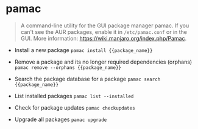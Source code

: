 # pamac
> A command-line utility for the GUI package manager pamac.
> If you can't see the AUR packages, enable it in `/etc/pamac.conf` or in the GUI.
> More information: <https://wiki.manjaro.org/index.php/Pamac>.

- Install a new package
`pamac install {{package_name}}`

- Remove a package and its no longer required dependencies (orphans)
`pamac remove --orphans {{package_name}}`

- Search the package database for a package
`pamac search {{package_name}}`

- List installed packages
`pamac list --installed`

- Check for package updates
`pamac checkupdates`

- Upgrade all packages
`pamac upgrade`
